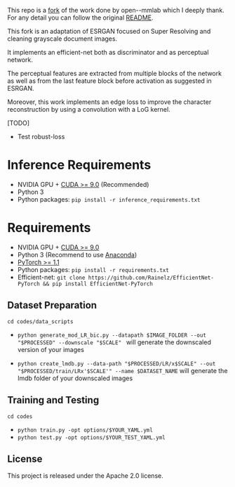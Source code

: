 This repo is a [fork](https://github.com/open-mmlab/mmsr) of the work done by open--mmlab which I deeply thank. 
For any detail you can follow the original [README](https://github.com/open-mmlab/mmsr/blob/master/README.md).

This fork is an adaptation of ESRGAN focused on Super Resolving and cleaning grayscale document images. 

It implements an efficient-net both as discriminator and as perceptual network.

The perceptual features are extracted from multiple blocks of the network as well as from the last feature block before 
activation as suggested in ESRGAN. 

Moreover, this work implements an edge loss to improve the character reconstruction by using a convolution with a LoG kernel. 

[TODO]
- Test robust-loss
# Inference Requirements
- NVIDIA GPU + [CUDA >= 9.0](https://developer.nvidia.com/cuda-downloads) (Recommended)
- Python 3
- Python packages: `pip install -r inference_requirements.txt`

# Requirements
- NVIDIA GPU + [CUDA >= 9.0](https://developer.nvidia.com/cuda-downloads)
- Python 3 (Recommend to use [Anaconda](https://www.anaconda.com/download))
- [PyTorch >= 1.1](https://pytorch.org)
- Python packages: `pip install -r requirements.txt`
- Efficient-net: `git clone https://github.com/Rainelz/EfficientNet-PyTorch && pip install EfficientNet-PyTorch`

## Dataset Preparation
`cd codes/data_scripts`
- `python generate_mod_LR_bic.py --datapath $IMAGE_FOLDER --out "$PROCESSED" --downscale "$SCALE"
` will generate the downscaled version of your images

- `python create_lmdb.py --data-path "$PROCESSED/LR/x$SCALE" --out "$PROCESSED/train/LRx'$SCALE'" --name $DATASET_NAME`
will generate the lmdb folder of your downscaled images

## Training and Testing
`cd codes`

- `python train.py -opt options/$YOUR_YAML.yml`
- `python test.py -opt options/$YOUR_TEST_YAML.yml`

## License
This project is released under the Apache 2.0 license.
